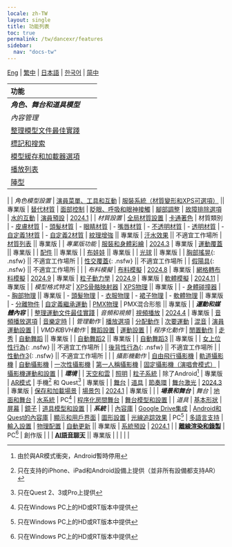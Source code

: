 ```yaml
---
locale: zh-TW
layout: single
title: 功能列表
toc: true
permalink: /tw/dancexr/features
sidebar:
  nav: "docs-tw"
---
```

[Eng](/dancexr/features) | [繁中](/tw/dancexr/features) | [日本語](/jp/dancexr/features) | [한국어](/kr/dancexr/features) | [简中](/zh/dancexr/features)

| 功能 |  |  |
| :--- | --- |---: |
| ***角色、舞台和道具模型*** 
| *內容管理*
| [整理模型文件最佳實踐](preparecontent#3d-models)
| [標記和搜索](features/tagging) 
| [模型緩存和加載器選項](features/loader_options) 
| [播放列表](features/actor_playlist)
| [陣型](features/formation)
|
| *角色模型設置*
| [演員菜單、工具和互動](features/actor_tools)
| [服裝系統（材質變形和XPS可選項）](features/optionals) || 專業版
| [替代材質](features/alternative_textures)
| [面部控制](features/facial_control)
| [眨眼、呼吸和眼神接觸](features/eyecontact)
| [腳部調整](features/feet_adjustments)
| [故障排除選項](features/troubleshooting_options)
| [水的互動](features/water_interaction.md)
| [演員預設](features/actor_presets.md) | [2024.1](releases/2024.1.md)
|
| *材質設置*
| [全局材質設置](features/material_global.md)
| [卡通著色](features/toon_shading.md)
| 材質類別
| - [皮膚材質](features/material_skin.md)
| - [頭髮材質](features/material_hair.md)
| - [眼睛材質](features/material_eyes.md)
| - [嘴唇材質](features/material_lips.md)
| - [不透明材質](features/material_opaque.md)
| - [透明材質](features/material_transparent.md)
| - [自定義1材質](features/material_custom1.md)
| - [自定義2材質](features/material_custom1.md)
| [紋理增強](features/texture_enhancement.md) || 專業版
| [汗水效果](features/sweat_effect.md) || 不適宜工作場所
| [材質列表](features/material_settings.md#material-list) || 專業版
|
| *專業版功能*
| [服裝和身體彩繪](features/outfit_body_paint) | [2024.3](releases/2024.3.md) | 專業版
| [運動覆蓋](features/motion_override) || 專業版 |
| [配件](features/accessory.md) || 專業版 |
| [布娃娃](features/ragdoll.md) || 專業版 |
| [光球](features/lightball.md) || 專業版 |
| [胸部搖晃](features/boob_shake_sex_overlay){: .nsfw} || 不適宜工作場所 |
| [性交覆蓋](features/boob_shake_sex_overlay){: .nsfw} || 不適宜工作場所 |
| [假陽具](features/dildo){: .nsfw} || 不適宜工作場所 |
|
| *布料模擬*
| [布料模擬](features/cloth_simulation) | [2024.8](releases/2024.8.md) | 專業版
| [網格轉布料模擬](features/mesh_to_cloth) | [2024.9](releases/2024.9.md) | 專業版
| [粒子動力學](features/particle_dynamics) | [2024.9](releases/2024.9.md) | 專業版
| [軟體模擬](features/softbody) | [2024.11](releases/2024.9.md) | 專業版
|
| *模型格式特定*
| [XPS骨骼映射器](features/bone_mapper.md)
| [XPS物理](features/xps_physics) || 專業版 |
| - [身體碰撞器](features/xps_body_colliders.md)
| - [胸部物理](features/xps_boobs.md) || 專業版
| - [頭髮物理](features/xps_hair.md)
| - [衣服物理](features/xps_cloth.md)
| - [裙子物理](features/xps_skirt.md)
| - [軟體物理](features/xps_softbody.md) || 專業版
| - [分離物件](features/xps_detach.md)
| [自定義繼承運動](features/custom_inherit.md)
| [PMX物理](features/pmx_physics)
| PMX混合形態 || 專業版
|
| ***運動和媒體內容*** |
| [整理運動文件最佳實踐](preparecontent#motion-files)
| *音頻和視頻*
| [視頻播放](features/video_playback) | [2024.4](releases/2024.4.md) | 專業版
| [音頻播放選項](features/audio_options)
| [音樂定時](features/music_timing)
|
| *管理動作*
| [播放選項](features/playback_options)
| [分配動作](features/assign_motion)
| [次要運動](features/secondary_motion)
| [混音](features/remix)
| [演員運動設置](features/actor_motion_settings)
|
| *VMD和BVH動作*
| [舞蹈設置](features/dance_set)
| [運動設置](features/motion_settings)
|
| *程序化動作*
| [閒置動作](features/idle_motion.md)
| [走秀](features/catwalk.md)
| [自動舞蹈](features/autodance) || 專業版 |
| [自動舞蹈2](features/autodance2) || 專業版 |
| [自動舞蹈3](features/autodance3.md) || 專業版 |
| [女上位性行為](features/scg_motion){: .nsfw} || 不適宜工作場所 |
| [後背性行為](features/sfb_motion){: .nsfw} || 不適宜工作場所 |
| [性動作3](features/sm3_motion){: .nsfw} || 不適宜工作場所 |
|
| *攝影機動作*
| [自由飛行攝影機](features/camera)
| [軌道攝影機](features/camera)
| [自動攝影機](features/camera)
| [一次性攝影機](features/camera)
| [第一人稱攝影機](features/camera)
| [固定攝影機（演唱會模式）](features/camera)
| [攝影機運動和設置](features/camera)
|
| ***環境*** |
| [天空和雲](features/skymap)
| [照明](features/lighting)
| [粒子系統](features/particles) | 除了Android[^4] | 專業版
| [AR模式](features/ar_mode) | 手機[^2] 和 Quest[^3] | 專業版 | 
| [舞台](features/stages)
| [道具](features/props)
| [節奏環](features/beats_ring.md)
| [舞台激光](features/laser.md) | [2024.3](releases/2024.3.md) | 專業版
| [保存和加載場景](features/save_scene.md)
| [場景包](features/scene_bundle.md) | [2024.1](releases/2024.1.md) | 專業版 |
|
| ***場景和舞台***
| *舞台*
| [地面和舞台](features/ground)
| [水系統](features/water_system.md) | PC[^1]
| [程序化房間舞台](features/room_stage)
| [舞台模型和設置](features/stages)
|
| *道具*
| [基本形狀](features/primitive_shapes)
| [屏幕](features/screen.md)
| [鏡子](features/mirror.md)
| [道具模型和設置](features/props.md)
|
| ***系統*** |
| [內容庫](preparecontent)
| [Google Drive集成](features/googledrive)
| [Android和Quest的內容庫](content_android_quest)
| [顯示和用戶界面](features/display_settings)
| [圖形設置](features/graphics)
| [光線追踪效果](features/raytracing.md) | PC[^1]
| [多語言支持](features/languages.md)
| [輸入設置](features/controls)
| [物理配置](features/system_physics)
| [自動更新](features/autoupdate) || 專業版
| [系統預設](features/system_presets.md) | [2024.1](releases/2024.1.md)
|
| [**離線渲染和錄製**](creator.md) | PC[^1] | 創作版 | 
|
| [**AI語音聊天**](ai_chat) || 專業版 |
|  |  |  |


[^1]: 只在Windows PC上的HD或RT版本中提供

[^2]: 只在支持的iPhone、iPad和Android設備上提供（並非所有設備都支持AR）

[^3]: 只在Quest 2、3或Pro上提供

[^4]: 由於與AR模式衝突，Android暫時停用